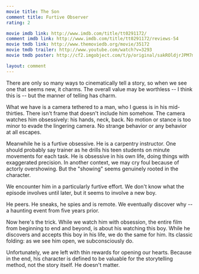 ```yaml
---
movie title: The Son
comment title: Furtive Observer
rating: 2

movie imdb link: http://www.imdb.com/title/tt0291172/
comment imdb link: http://www.imdb.com/title/tt0291172/reviews-54
movie tmdb link: http://www.themoviedb.org/movie/35172
movie tmdb trailer: http://www.youtube.com/watch?v=3293
movie tmdb poster: http://cf2.imgobject.com/t/p/original/sakROldjrJPM7miSYLqucuvqFPq.jpg

layout: comment
---
```


There are only so many ways to cinematically tell a story, so when we see one that seems new, it charms. The overall value may be worthless -- I think this is -- but the manner of telling has charm.

What we have is a camera tethered to a man, who I guess is in his mid-thirties. There isn't frame that doesn't include him somehow. The camera watches him obsessively: his hands, neck, back. No motion or stance is too minor to evade the lingering camera. No strange behavior or any behavior at all escapes.

Meanwhile he is a furtive obsessive. He is a carpentry instructor. One should probably say trainer as he drills his teen students on minute movements for each task. He is obsessive in his own life, doing things with exaggerated precision. In another context, we may cry foul because of actorly overshowing. But the "showing" seems genuinely rooted in the character.

We encounter him in a particularly furtive effort. We don't know what the episode involves until later, but it seems to involve a new boy.

He peers. He sneaks, he spies and is remote. We eventually discover why -- a haunting event from five years prior.

Now here's the trick. While we watch him with obsession, the entire film from beginning to end and beyond, is about his watching this boy. While he discovers and accepts this boy in his life, we do the same for him. Its classic folding: as we see him open, we subconsciously do.

Unfortunately, we are left with thin rewards for opening our hearts. Because in the end, his character is defined to be valuable for the storytelling method, not the story itself. He doesn't matter.
